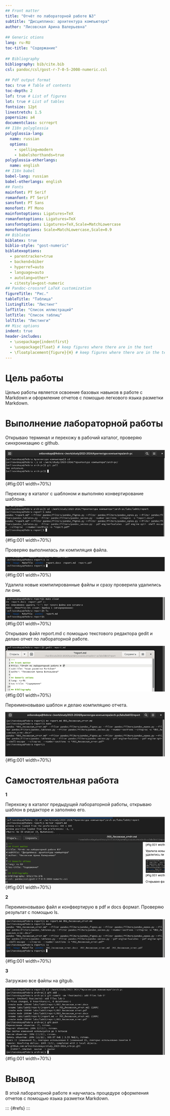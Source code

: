 ```yaml
---
## Front matter
title: "Отчёт по лабораторной работе №3"
subtitle: "Дисциплина: архитектура компьютера"
author: "Лисовская Арина Валерьевна"

## Generic otions
lang: ru-RU
toc-title: "Содержание"

## Bibliography
bibliography: bib/cite.bib
csl: pandoc/csl/gost-r-7-0-5-2008-numeric.csl

## Pdf output format
toc: true # Table of contents
toc-depth: 2
lof: true # List of figures
lot: true # List of tables
fontsize: 12pt
linestretch: 1.5
papersize: a4
documentclass: scrreprt
## I18n polyglossia
polyglossia-lang:
  name: russian
  options:
	- spelling=modern
	- babelshorthands=true
polyglossia-otherlangs:
  name: english
## I18n babel
babel-lang: russian
babel-otherlangs: english
## Fonts
mainfont: PT Serif
romanfont: PT Serif
sansfont: PT Sans
monofont: PT Mono
mainfontoptions: Ligatures=TeX
romanfontoptions: Ligatures=TeX
sansfontoptions: Ligatures=TeX,Scale=MatchLowercase
monofontoptions: Scale=MatchLowercase,Scale=0.9
## Biblatex
biblatex: true
biblio-style: "gost-numeric"
biblatexoptions:
  - parentracker=true
  - backend=biber
  - hyperref=auto
  - language=auto
  - autolang=other*
  - citestyle=gost-numeric
## Pandoc-crossref LaTeX customization
figureTitle: "Рис."
tableTitle: "Таблица"
listingTitle: "Листинг"
lofTitle: "Список иллюстраций"
lotTitle: "Список таблиц"
lolTitle: "Листинги"
## Misc options
indent: true
header-includes:
  - \usepackage{indentfirst}
  - \usepackage{float} # keep figures where there are in the text
  - \floatplacement{figure}{H} # keep figures where there are in the text
---
```


# Цель работы

Целью работы является освоение базовых навыков в работе с Markdown и оформление отчетов с помощью легкового языка разметки Markdown.

# Выполнение лабораторной работы

Открываю терминал и перехожу в рабочий каталог, проверяю синхронизацию c github.

![Обновление всех файлов репозитория ](image/1.png){#fig:001 width=70%}

Перехожу в каталог с шаблоном и выполняю конвертирование шаблона.

 ![компиляция шаблона ](image/2.png){#fig:001 width=70%}

Проверяю выполнилась ли компиляция файла.

![Проверка компиляции](image/3.png){#fig:001 width=70%}

Удалила новые компилированные файлы и сразу проверила удалились ли они.

![Удаление  файлов](image/4.png){#fig:001 width=70%}

Открываю файл report.md с помощью текстового редактора gedit и делаю отчет по лабораторной работе.

![Открытие редактора и заполнение отчета](image/5.png){#fig:001 width=70%}

Переименовываю шаблон и делаю компиляцию отчета.

![компиляция отчета](image/6.png){#fig:001 width=70%}


# Самостоятельная работа

**1**

Перехожу в каталог предыдущей лабораторной работы, открываю шаблон в редакторе и заполняю его.

![Отерытие католога c 2-ой 	лабораторной и редакция ](image/8.png){#fig:001 width=70%}

**2**

Переименовываю файл и конфвертирую в pdf и docs формат. Проверяю результат с помощью ls.

![переименовывание и компиляция](image/9.png){#fig:001 width=70%}

**3**

Загружаю все файлы на gitgub.

![загрузка на гит](image/10.png){#fig:001 width=70%}

# Вывод

В этой лабораторной работе я научилась процедуре оформления  отчетов с помощью  языка разметки Markdown. 

::: {#refs}
:::
